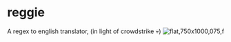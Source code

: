 # reggie
A regex to english translator, (in light of crowdstrike 💀)
![flat,750x1000,075,f](https://github.com/user-attachments/assets/35894e55-e4a4-4eb5-8977-3a0960ec9989)

